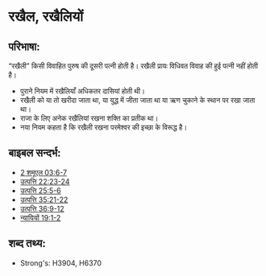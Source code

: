 # रखैल, रखैलियों #

## परिभाषा: ##

“रखैली” किसी विवाहित पुरुष की दूसरी पत्नी होती है। रखैली प्रायः विधिवत विवाह की हुई पत्नी नहीं होती है।

* पुराने नियम में रखैलियाँ अधिकतर दासियां होती थी।
* रखैली को या तो खरीदा जाता था, या युद्ध में जीता जाता था या ऋण चुकाने के स्थान पर रखा जाता था।
* राजा के लिए अनेक रखैलियां रखना शक्ति का प्रतीक था। 
* नया नियम कहता है कि रखैली रखना परमेश्वर की इच्छा के विरूद्ध है।

## बाइबल सन्दर्भ: ##

* [2 शमूएल 03:6-7](rc://hi/tn/help/2sa/03/06)
* [उत्पत्ति 22:23-24](rc://hi/tn/help/gen/22/23)
* [उत्पत्ति 25:5-6](rc://hi/tn/help/gen/25/05)
* [उत्पत्ति 35:21-22](rc://hi/tn/help/gen/35/21)
* [उत्पत्ति 36:9-12](rc://hi/tn/help/gen/36/09)
* [न्यायियों 19:1-2](rc://hi/tn/help/jdg/19/01)

## शब्द तथ्य: ##

* Strong's: H3904, H6370
